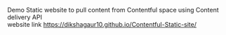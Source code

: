 Demo Static website to pull content from Contentful space using Content delivery API<br>
website link https://dikshagaur10.github.io/Contentful-Static-site/
